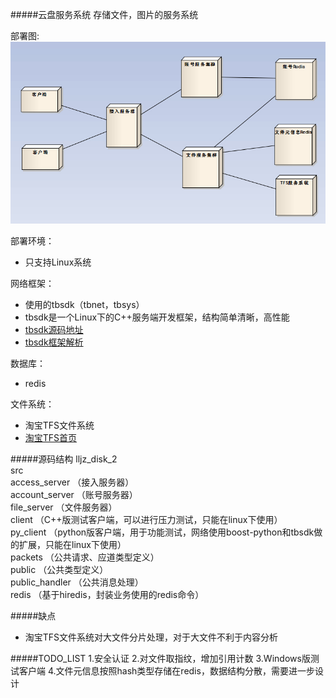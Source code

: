 #####云盘服务系统
    存储文件，图片的服务系统

部署图:<br/>
![部署图](./deployment.jpg)

部署环境：<br/>
* 只支持Linux系统

网络框架：<br/>
* 使用的tbsdk（tbnet，tbsys）
* tbsdk是一个Linux下的C++服务端开发框架，结构简单清晰，高性能
* [tbsdk源码地址](http://code.taobao.org/p/tb-common-utils/src/trunk/tbnet/)
* [tbsdk框架解析](http://blog.chinaunix.net/uid-20196318-id-3142050.html)

数据库：
* redis

文件系统：
* 淘宝TFS文件系统
* [淘宝TFS首页](http://tfs.taobao.org/)


#####源码结构
lljz_disk_2<br/>
    src<br/>
        access_server   （接入服务器）<br/>
        account_server  （账号服务器）<br/>
        file_server     （文件服务器） <br/>
        client          （C++版测试客户端，可以进行压力测试，只能在linux下使用） <br/>
        py_client       （python版客户端，用于功能测试，网络使用boost-python和tbsdk做的扩展，只能在linux下使用）<br/>
        packets         （公共请求、应道类型定义）<br/>
        public          （公共类型定义）<br/>
        public_handler  （公共消息处理）<br/>
        redis           （基于hiredis，封装业务使用的redis命令）<br/>

#####缺点
* 淘宝TFS文件系统对大文件分片处理，对于大文件不利于内容分析

#####TODO_LIST
1.安全认证
2.对文件取指纹，增加引用计数
3.Windows版测试客户端
4.文件元信息按照hash类型存储在redis，数据结构分散，需要进一步设计


